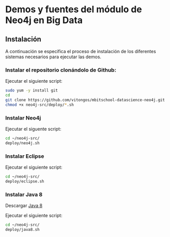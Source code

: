 Demos y fuentes del módulo de Neo4j en Big Data
===============================================

Instalación
-----------

A continuación se especifica el proceso de instalación de los diferentes sistemas necesarios para ejecutar las demos.

### Instalar el repositorio clonándolo de Github:
Ejecutar el siguiente script:
```bash
sudo yum -y install git
cd
git clone https://github.com/vitongos/mbitschool-datascience-neo4j.git neo4j-src
chmod +x neo4j-src/deploy/*.sh
```

### Instalar Neo4j
Ejecutar el siguente script:
```bash
cd ~/neo4j-src/
deploy/neo4j.sh
```

### Instalar Eclipse
Ejecutar el siguiente script:
```bash
cd ~/neo4j-src/
deploy/eclipse.sh
```

### Instalar Java 8
Descargar [Java 8](http://www.oracle.com/technetwork/java/javase/downloads/jdk8-downloads-2133151.html)

Ejecutar el siguiente script:
```bash
cd ~/neo4j-src/
deploy/java8.sh
```


